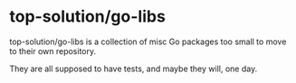 # top-solution/go-libs

top-solution/go-libs is a collection of misc Go packages too small to move to their own repository.

They are all supposed to have tests, and maybe they will, one day.